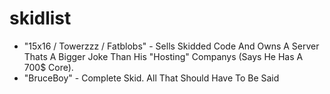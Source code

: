 # skidlist

* "15x16 / Towerzzz / Fatblobs" - Sells Skidded Code And Owns A Server Thats A Bigger Joke Than His "Hosting" Companys (Says He Has A 700$ Core).
* "BruceBoy" - Complete Skid. All That Should Have To Be Said

